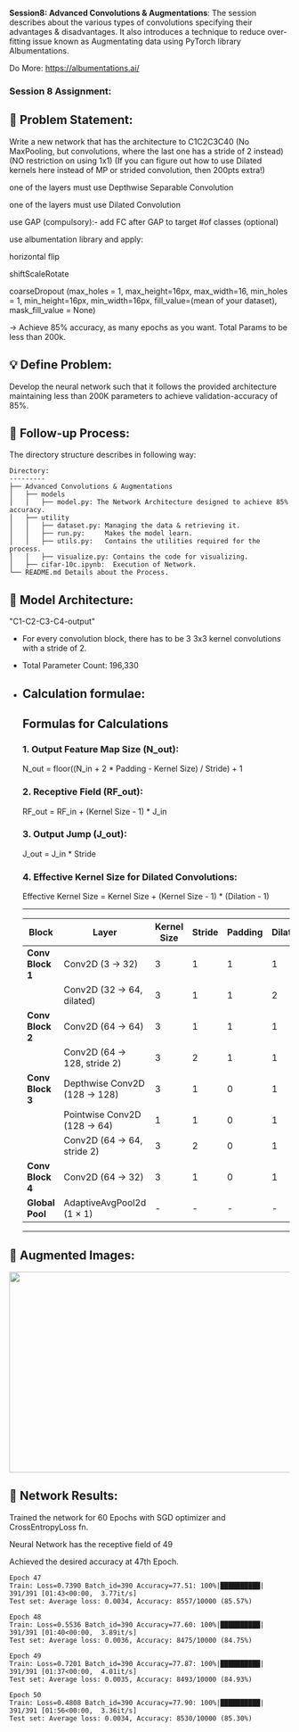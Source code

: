 **Session8: Advanced Convolutions & Augmentations**: The session describes about the various types of convolutions specifying their advantages & disadvantages. It also introduces a technique to reduce over-fitting issue known as Augmentating data using PyTorch library 
Albumentations. 

 Do More: https://albumentations.ai/
 

### Session 8 Assignment: 

🔏 Problem Statement: 
--------------------
Write a new network that has the architecture to C1C2C3C40 (No MaxPooling, but convolutions, where the last one has a stride of 2 instead) (NO restriction on using 1x1) (If you can figure out how to use Dilated kernels here instead of MP or strided convolution, then 200pts extra!)

one of the layers must use Depthwise Separable Convolution
 
one of the layers must use Dilated Convolution

use GAP (compulsory):- add FC after GAP to target #of classes (optional)

use albumentation library and apply:

  horizontal flip
  
  shiftScaleRotate
  
  coarseDropout (max_holes = 1, max_height=16px, max_width=16, min_holes = 1, min_height=16px, min_width=16px, fill_value=(mean of your 
  dataset), mask_fill_value = None)

-> Achieve 85% accuracy, as many epochs as you want. Total Params to be less than 200k.

💡 Define Problem:
------------------
 Develop the neural network such that it follows the provided architecture maintaining less than 200K parameters to achieve validation-accuracy of 85%.

🚦 Follow-up Process:
-----------------
 The directory structure describes in following way:

    Directory: 
    ---------
    ├── Advanced Convolutions & Augmentations
    │   ├── models
    │   │   ├── model.py: The Network Architecture designed to achieve 85% accuracy.
    │   ├── utility
    │   │   ├── dataset.py: Managing the data & retrieving it.
    │   │   ├── run.py:     Makes the model learn.
    │   │   ├── utils.py:   Contains the utilities required for the process.
    │   │   ├── visualize.py: Contains the code for visualizing.
    │   ├── cifar-10c.ipynb:  Execution of Network.
    └── README.md Details about the Process.


🔑 Model Architecture:
---------------------
 "C1-C2-C3-C4-output"
 * For every convolution block, there has to be 3 3x3 kernel convolutions with a stride of 2.
 * Total Parameter Count: 196,330
   
 * Calculation formulae:
   --------------------
    ## Formulas for Calculations

     ### 1. Output Feature Map Size (N_out):
     N_out = floor((N_in + 2 * Padding - Kernel Size) / Stride) + 1
     
     ### 2. Receptive Field (RF_out):
     RF_out = RF_in + (Kernel Size - 1) * J_in
     
     ### 3. Output Jump (J_out):
     J_out = J_in * Stride
     
     ### 4. Effective Kernel Size for Dilated Convolutions:
     Effective Kernel Size = Kernel Size + (Kernel Size - 1) * (Dilation - 1)

 
     ------------------------------------------------------------------------------------------------------------------------------
     | Block            | Layer                              | Kernel Size | Stride | Padding | Dilation | N-out | RF-out | J-out |
     |------------------|------------------------------------|-------------|--------|---------|----------|-------|--------|-------|
     | **Conv Block 1** | Conv2D (3 → 32)                    | 3           | 1      | 1       | 1        | 32    | 3      | 1     |
     |                  | Conv2D (32 → 64, dilated)          | 3           | 1      | 1       | 2        | 32    | 7      | 1     |
     | **Conv Block 2** | Conv2D (64 → 64)                   | 3           | 1      | 1       | 1        | 32    | 9      | 1     |
     |                  | Conv2D (64 → 128, stride 2)        | 3           | 2      | 1       | 1        | 16    | 13     | 2     |
     | **Conv Block 3** | Depthwise Conv2D (128 → 128)       | 3           | 1      | 0       | 1        | 14    | 17     | 2     |
     |                  | Pointwise Conv2D (128 → 64)        | 1           | 1      | 0       | 1        | 14    | 17     | 2     |
     |                  | Conv2D (64 → 64, stride 2)         | 3           | 2      | 0       | 1        | 6     | 25     | 4     |
     | **Conv Block 4** | Conv2D (64 → 32)                   | 3           | 1      | 0       | 1        | 4     | 33     | 4     |
     | **Global Pool**  | AdaptiveAvgPool2d (1 × 1)          | -           | -      | -       | -        | 1     | 49     | 4     |
     ------------------------------------------------------------------------------------------------------------------------------

🔋 Augmented Images: 
-------------------
 <img src="https://github.com/kishkath/ERA/assets/60026221/c9ea71fe-3cf9-47d7-9a2c-12339e4ebbf4" width = 720 height = 360>

💊 Network Results: 
-------------------
 Trained the network for 60 Epochs with SGD optimizer and CrossEntropyLoss fn.

 Neural Network has the receptive field of 49
 
 Achieved the desired accuracy at 47th Epoch.
 
     
    Epoch 47
    Train: Loss=0.7390 Batch_id=390 Accuracy=77.51: 100%|██████████| 391/391 [01:43<00:00,  3.77it/s]
    Test set: Average loss: 0.0034, Accuracy: 8557/10000 (85.57%)
    
    Epoch 48
    Train: Loss=0.5536 Batch_id=390 Accuracy=77.60: 100%|██████████| 391/391 [01:40<00:00,  3.89it/s]
    Test set: Average loss: 0.0036, Accuracy: 8475/10000 (84.75%)
    
    Epoch 49
    Train: Loss=0.7201 Batch_id=390 Accuracy=77.87: 100%|██████████| 391/391 [01:37<00:00,  4.01it/s]
    Test set: Average loss: 0.0035, Accuracy: 8493/10000 (84.93%)
    
    Epoch 50
    Train: Loss=0.4808 Batch_id=390 Accuracy=77.90: 100%|██████████| 391/391 [01:56<00:00,  3.36it/s]
    Test set: Average loss: 0.0034, Accuracy: 8530/10000 (85.30%)
    


